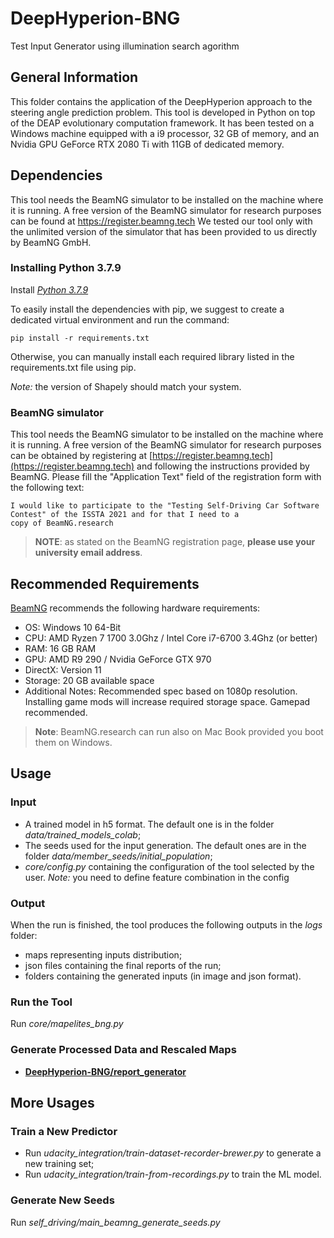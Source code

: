 # DeepHyperion-BNG

Test Input Generator using illumination search agorithm

## General Information ##
This folder contains the application of the DeepHyperion approach to the steering angle prediction problem.
This tool is developed in Python on top of the DEAP evolutionary computation framework. It has been tested on a Windows machine equipped with a i9 processor, 32 GB of memory, and an Nvidia GPU GeForce RTX 2080 Ti with 11GB of dedicated memory.

## Dependencies ##

This tool needs the BeamNG simulator to be installed on the machine where it is running. 
A free version of the BeamNG simulator for research purposes can be found at https://register.beamng.tech 
We tested our tool only with the unlimited version of the simulator that has been provided to us directly by BeamNG GmbH.


### Installing Python 3.7.9 ###

Install [_Python 3.7.9_](https://www.python.org/ftp/python/3.7.9/python-3.7.9-amd64.exe)

To easily install the dependencies with pip, we suggest to create a dedicated virtual environment and run the command:

```pip install -r requirements.txt```

Otherwise, you can manually install each required library listed in the requirements.txt file using pip.

_Note:_ the version of Shapely should match your system.


### BeamNG simulator ###

This tool needs the BeamNG simulator to be installed on the machine where it is running. 
A free version of the BeamNG simulator for research purposes can be obtained by registering at [https://register.beamng.tech](https://register.beamng.tech) and following the instructions provided by BeamNG. Please fill the "Application Text" field of the registration form with the following text:

```
I would like to participate to the "Testing Self-Driving Car Software
Contest" of the ISSTA 2021 and for that I need to a
copy of BeamNG.research
```

> **NOTE**: as stated on the BeamNG registration page, **please use your university email address**.


## Recommended Requirements ##

[BeamNG](https://wiki.beamng.com/Requirements) recommends the following hardware requirements:

* OS: Windows 10 64-Bit
* CPU: AMD Ryzen 7 1700 3.0Ghz / Intel Core i7-6700 3.4Ghz (or better)
* RAM: 16 GB RAM
* GPU: AMD R9 290 / Nvidia GeForce GTX 970
* DirectX: Version 11
* Storage: 20 GB available space
* Additional Notes: Recommended spec based on 1080p resolution. Installing game mods will increase required storage space. Gamepad recommended.

>**Note**: BeamNG.research can run also on Mac Book provided you boot them on Windows.

## Usage ##

### Input ###

* A trained model in h5 format. The default one is in the folder _data/trained_models_colab_;
* The seeds used for the input generation. The default ones are in the folder _data/member_seeds/initial_population_;
* _core/config.py_ containing the configuration of the tool selected by the user. 
_Note:_ you need to define feature combination in the config

### Output ###
When the run is finished, the tool produces the following outputs in the _logs_ folder:
* maps representing inputs distribution;
* json files containing the final reports of the run;
* folders containing the generated inputs (in image and json format).

### Run the Tool ###
Run _core/mapelites_bng.py_

### Generate Processed Data and Rescaled Maps ###

* [__DeepHyperion-BNG/report_generator__](/DeepHyperion-BNG/report_generator)



## More Usages ##

### Train a New Predictor ###

* Run _udacity_integration/train-dataset-recorder-brewer.py_  to generate a new training set;
* Run _udacity_integration/train-from-recordings.py_  to train the ML model.

### Generate New Seeds ###

Run _self_driving/main_beamng_generate_seeds.py_
